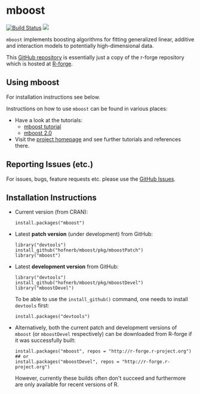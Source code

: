 mboost
======

[![Build Status](https://travis-ci.org/hofnerb/mboost.svg?branch=master)](https://travis-ci.org/hofnerb/mboost)
[![](http://cranlogs.r-pkg.org/badges/mboost)](http://cran.rstudio.com/web/packages/mboost/index.html)

`mboost` implements boosting algorithms for fitting generalized linear, additive and interaction models
to potentially high-dimensional data.

This [GitHub repository](https://github.com/hofnerb/mboost) is essentially just
a copy of the r-forge repository which is hosted at
[R-forge](https://r-forge.r-project.org/projects/mboost).

## Using mboost

For installation instructions see below.

Instructions on how to use `mboost` can be found in various places:
- Have a look at the tutorials:
  - [mboost tutorial](http://cran.r-project.org/web/packages/mboost/vignettes/mboost_tutorial.pdf)
  - [mboost 2.0](http://cran.r-project.org/web/packages/mboost/vignettes/mboost.pdf)
- Visit the [project homepage](http://mboost.r-forge.r-project.org/) and see further tutorials and references there.

## Reporting Issues (etc.)

For issues, bugs, feature requests etc. please use the [GitHub Issues](https://github.com/hofnerb/mboost/issues).

## Installation Instructions

- Current version (from CRAN):
  ```
  install.packages("mboost")
  ```

- Latest **patch version** (under development) from GitHub:
  ```
  library("devtools")
  install_github("hofnerb/mboost/pkg/mboostPatch")
  library("mboost")
  ```

- Latest **development version** from GitHub:
  ```
  library("devtools")
  install_github("hofnerb/mboost/pkg/mboostDevel")
  library("mboostDevel")
  ```

  To be able to use the `install_github()` command, one needs to install `devtools` first:
  ```
  install.packages("devtools")
  ```

- Alternatively, both the current patch and development versions of `mboost` (or `mboostDevel` respectively)
  can be downloaded from R-forge if it was successfully built:
  ```
  install.packages("mboost", repos = "http://r-forge.r-project.org")
  ## or
  install.packages("mboostDevel", repos = "http://r-forge.r-project.org")
  ```
  However, currently these builds often don't succeed and furthermore are only available
  for recent versions of R.

[inst]: inst

